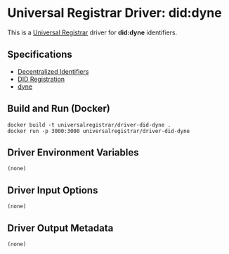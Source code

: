 # Universal Registrar Driver: did:dyne

This is a [Universal Registrar](https://github.com/decentralized-identity/universal-registrar/) driver for **did:dyne** identifiers.

## Specifications

* [Decentralized Identifiers](https://w3c.github.io/did-core/)
* [DID Registration](https://identity.foundation/did-registration/)
* [dyne](https://dyne.org/W3C-DID/)

## Build and Run (Docker)

```
docker build -t universalregistrar/driver-did-dyne .
docker run -p 3000:3000 universalregistrar/driver-did-dyne
```

## Driver Environment Variables

```
(none)
```

## Driver Input Options

```
(none)
```

## Driver Output Metadata

```
(none)
```

